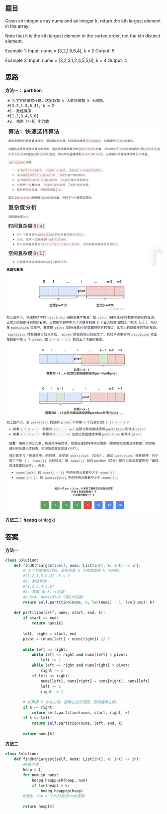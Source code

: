 ## 题目

Given an integer array nums and an integer k, return the kth largest element in the array.

Note that it is the kth largest element in the sorted order, not the kth distinct element.
 
Example 1:
Input: nums = [3,2,1,5,6,4], k = 2
Output: 5

Example 2:
Input: nums = [3,2,3,1,2,4,5,5,6], k = 4
Output: 4

## 思路
**方法一： partition**
```
 # 为了方便编写代码，这里将第 k 大转换成第 k 小问题。
 #[3,2,1,5,6,4], k = 2
 #1. 数组排序：
 #[1,2,3,4,5,6]
 #2. 找第（n-k）小的数
```
![a](https://github.com/SSRRBB/Leetcode/blob/main/Images/221.png)
![a](https://github.com/SSRRBB/Leetcode/blob/main/Images/251.png)
![a](https://github.com/SSRRBB/Leetcode/blob/main/Images/252.png)


        
**方法二： heapq**
o(nlogk)

## 答案
**方法一**
``` Python
class Solution:
    def findKthLargest(self, nums: List[int], k: int) -> int:
        # 为了方便编写代码，这里将第 k 大转换成第 k 小问题。
        #[3,2,1,5,6,4], k = 2
        #1. 数组排序：
        #[1,2,3,4,5,6]
        #2. 找第（n-k）小的数
        #n-k=4, nums[4]=5 (第2大的数）
        return self.partition(nums, 0, len(nums) - 1, len(nums)- k)
    
    def partition(self, nums, start, end, k):
        if start >= end:
            return nums[k]

        left, right = start, end
        pivot = (nums[left] + nums[right]) // 2
        
        while left <= right:
            while left <= right and nums[left] < pivot:
                left += 1
            while left <= right and nums[right] > pivot:
                right -= 1
            if left <= right:
                nums[left], nums[right] = nums[right], nums[left]
                left += 1
                right -= 1
        
        # 如果第 k 小在右侧，搜索右边的范围，否则搜索左侧。
        if k <= right:
            return self.partition(nums, start, right, k)
        if k >= left:
            return self.partition(nums, left, end, k)
        
        return nums[k]
```
**方法二**
```python
class Solution:
    def findKthLargest(self, nums: List[int], k: int) -> int:
        ##最小堆
        heap = []
        for num in nums:
            heapq.heappush(heap, num)
            if len(heap) > k:
                heapq.heappop(heap)
        #至此，top k 个大的值在heap里面
        
        return heap[0]


```
